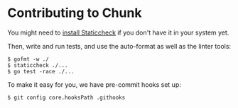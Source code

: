 # Contributing to Chunk

You might need to [install Staticcheck](https://staticcheck.io/docs/getting-started/#installation) if you don't have it in your system yet.

Then, write and run tests, and use the auto-format as well as the linter tools:

```console
$ gofmt -w ./
$ staticcheck ./...
$ go test -race ./...
```

To make it easy for you, we have pre-commit hooks set up:

```console
$ git config core.hooksPath .githooks
```